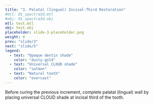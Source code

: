 ```yaml
---
title: "3. Palatal (lingual) Incisal-Third Restoration"
#mtl: 01_spectra3d.mtl
#obj: 01_spectra3d.obj
mtl: test.mtl
obj: test.obj
placeholder: slide-3-placeholder.png
weight: 4
prev: "slide/3"
next: "slide/5"
legend:
  - text: "Opaque dentin shade"
    color: "dusty-gold"
  - text: "Universal CLOUD shade"
    color: "salmon"
  - text: "Natural tooth"
    color: "overcast"
---
```


Before curing the previous increment, complete palatal (lingual) wall by placing <span class="salmon">universal CLOUD shade</span> at incisal third of the tooth.
